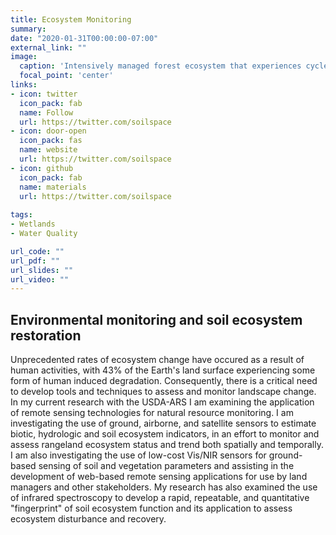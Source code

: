 ```yaml
---
title: Ecosystem Monitoring
summary: 
date: "2020-01-31T00:00:00-07:00"
external_link: ""
image:
  caption: 'Intensively managed forest ecosystem that experiences cycles of clear-cutting and replanting'
  focal_point: 'center'
links:
- icon: twitter
  icon_pack: fab
  name: Follow
  url: https://twitter.com/soilspace
- icon: door-open
  icon_pack: fas
  name: website
  url: https://twitter.com/soilspace
- icon: github
  icon_pack: fab
  name: materials
  url: https://twitter.com/soilspace
  
tags:
- Wetlands
- Water Quality

url_code: ""
url_pdf: ""
url_slides: ""
url_video: ""
---
```


## Environmental monitoring and soil ecosystem restoration

Unprecedented rates of ecosystem change have occured as a result of human activities, with 43% of the Earth's land surface experiencing some form of human induced degradation. Consequently, there is a critical need to develop tools and techniques to assess and monitor landscape change. In my current research with the USDA-ARS I am examining the application of remote sensing technologies for natural resource monitoring. I am investigating the use of ground, airborne, and satellite sensors to estimate biotic, hydrologic and soil ecosystem indicators, in an effort to monitor and assess rangeland ecosystem status and trend both spatially and temporally. I am also investigating the use of low-cost Vis/NIR sensors for ground-based sensing of soil and vegetation parameters and assisting in the development of web-based remote sensing applications for use by land managers and other stakeholders. My research has also examined the use of infrared spectroscopy to develop a rapid, repeatable, and quantitative "fingerprint" of soil ecosystem function and its application to assess ecosystem disturbance and recovery.
